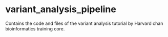 # variant_analysis_pipeline
Contains the code and files of the variant analysis tutorial by Harvard chan bioinformatics training core.
